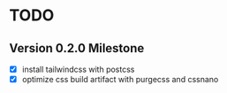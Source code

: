 # TODO

## Version 0.2.0 Milestone

- [x] install tailwindcss with postcss
- [x] optimize css build artifact with purgecss and cssnano
